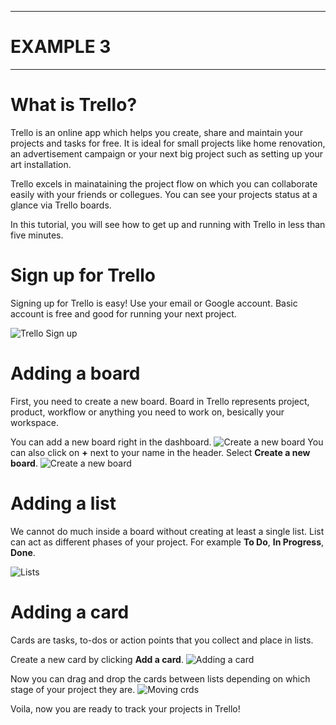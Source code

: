 
---
# EXAMPLE 3
---
# What is Trello?

Trello is an online app which helps you create, share and maintain your projects and tasks for free. It is ideal for small projects like home renovation, an advertisement campaign or your next big project such as setting up your art installation.

Trello excels in mainataining the project flow on which you can collaborate easily with your friends or collegues. You can see your projects status at a glance via Trello boards.

In this tutorial, you will see how to get up and running with Trello in less than five minutes.

# Sign up for Trello

Signing up for Trello is easy! Use your email or Google account. Basic account is free and good for running your next project.

![Trello Sign up](https://dl.dropboxusercontent.com/u/30944204/Screenshot%202016-03-02%2017.27.11.png)


# Adding a board

First, you need to create a new board. Board in Trello represents project, product, workflow or anything you need to work on, besically your workspace.
  
You can add a new board right in the dashboard.
![Create a new board](https://dl.dropboxusercontent.com/u/30944204/Screenshot%202016-03-02%2017.27.21.png)
You can also click on **+** next to your name in the header. Select **Create a new board**.
![Create a new board](https://dl.dropboxusercontent.com/u/30944204/Screenshot%202016-03-02%2017.27.28.png)

# Adding a list

We cannot do much inside a board without creating at least a single list. List can act as different phases of your project. For example **To Do**, **In Progress**, **Done**. 

![Lists](https://dl.dropboxusercontent.com/u/30944204/Screenshot%202016-03-02%2018.20.44.png)

# Adding a card

Cards are tasks, to-dos or action points that you collect and place in lists. 

Create a new card by clicking **Add a card**.
![Adding a card](https://dl.dropboxusercontent.com/u/30944204/Screenshot%202016-03-02%2018.30.42.png)

Now you can drag and drop the cards between lists depending on which stage of your project they are.
![Moving crds](https://dl.dropboxusercontent.com/u/30944204/Screenshot%202016-03-02%2018.38.12.png)

Voila, now you are ready to track your projects in Trello!